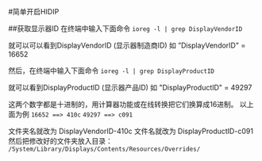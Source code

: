 #简单开启HIDIP

##获取显示器ID
在终端中输入下面命令
`ioreg -l | grep DisplayVendorID`

就可以可以看到DisplayVendorID (显示器制造商ID)
如 ”DisplayVendorID" = 16652

然后，在终端中输入下面命令
`ioreg -l | grep DisplayProductID`

就可以看到DisplayProductID (显示器产品ID)
如 "DisplayProductID" = 49297

这两个数字都是十进制的，用计算器功能或在线转换把它们换算成16进制。
以上面为例
`16652 ==> 410c`
`49297 ==> c091`


文件夹名就改为 DisplayVendorID-410c
文件名就改为 DisplayProductID-c091
然后把修改好的文件夹放入目录：
`/System/Library/Displays/Contents/Resources/Overrides/`
